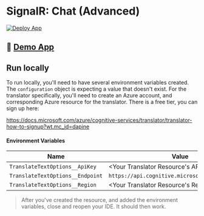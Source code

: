 ﻿# SignalR: Chat (Advanced)

[![Deploy App](https://github.com/IEvangelist/signalr-chat/actions/workflows/blazing-chat.yml/badge.svg)](https://github.com/IEvangelist/signalr-chat/actions/workflows/blazing-chat.yml)

## 💯 [Demo App](https://blazing-chat.azurewebsites.net)

## Run locally

To run locally, you'll need to have several environment variables created. The `configuration` object is expecting a value that doesn't exist. For the translator specifically, you'll need to create an Azure account, and corresponding Azure resource for the translator. There is a free tier, you can sign up here:

https://docs.microsoft.com/azure/cognitive-services/translator/translator-how-to-signup?wt.mc_id=dapine

#### Environment Variables

| Name | Value |
|------|-------|
| `TranslateTextOptions__ApiKey` | <Your Translator Resource's API key> |
| `TranslateTextOptions__Endpoint` | `https://api.cognitive.microsofttranslator.com/` |
| `TranslateTextOptions__Region` | <Your Translator Resource's Region> |

> After you've created the resource, and added the environment variables, close and reopen your IDE. It should then work.
